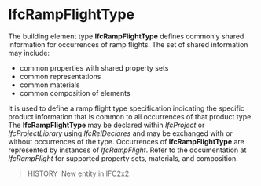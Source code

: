 IfcRampFlightType
=================

The building element type **IfcRampFlightType** defines commonly shared information for occurrences of ramp flights. The set of shared information may include:

* common properties with shared property sets
* common representations
* common materials
* common composition of elements

It is used to define a ramp flight type specification indicating the specific product information that is common to all occurrences of that product type. The **IfcRampFlightType** may be declared within _IfcProject_ or _IfcProjectLibrary_ using _IfcRelDeclares_ and may be exchanged with or without occurrences of the type. Occurrences of **IfcRampFlightType** are represented by instances of _IfcRampFlight_. Refer to the documentation at _IfcRampFlight_ for supported property sets, materials, and composition.

> HISTORY&nbsp; New entity in IFC2x2.
